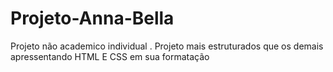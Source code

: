 # Projeto-Anna-Bella
Projeto não academico individual . Projeto mais estruturados que os demais apressentando HTML E CSS em sua formatação 
